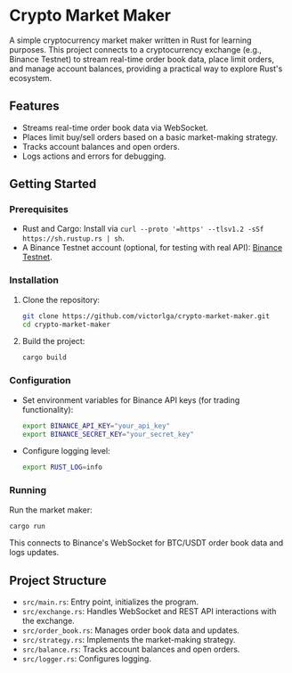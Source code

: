 # Crypto Market Maker

A simple cryptocurrency market maker written in Rust for learning purposes. This project connects to a cryptocurrency exchange (e.g., Binance Testnet) to stream real-time order book data, place limit orders, and manage account balances, providing a practical way to explore Rust's ecosystem.

## Features
- Streams real-time order book data via WebSocket.
- Places limit buy/sell orders based on a basic market-making strategy.
- Tracks account balances and open orders.
- Logs actions and errors for debugging.

## Getting Started

### Prerequisites
- Rust and Cargo: Install via `curl --proto '=https' --tlsv1.2 -sSf https://sh.rustup.rs | sh`.
- A Binance Testnet account (optional, for testing with real API): [Binance Testnet](https://testnet.binance.vision/).

### Installation
1. Clone the repository:
   ```bash
   git clone https://github.com/victorlga/crypto-market-maker.git
   cd crypto-market-maker
   ```
2. Build the project:
   ```bash
   cargo build
   ```

### Configuration
- Set environment variables for Binance API keys (for trading functionality):
  ```bash
  export BINANCE_API_KEY="your_api_key"
  export BINANCE_SECRET_KEY="your_secret_key"
  ```
- Configure logging level:
  ```bash
  export RUST_LOG=info
  ```

### Running
Run the market maker:
```bash
cargo run
```
This connects to Binance's WebSocket for BTC/USDT order book data and logs updates.

## Project Structure
- `src/main.rs`: Entry point, initializes the program.
- `src/exchange.rs`: Handles WebSocket and REST API interactions with the exchange.
- `src/order_book.rs`: Manages order book data and updates.
- `src/strategy.rs`: Implements the market-making strategy.
- `src/balance.rs`: Tracks account balances and open orders.
- `src/logger.rs`: Configures logging.
